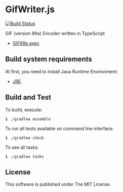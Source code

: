 GifWriter.js
====================

[![Build Status](https://travis-ci.org/nobuoka/GifWriter.js.svg?branch=dev)](https://travis-ci.org/nobuoka/GifWriter.js)

GIF (version 89a) Encoder written in TypeScript

* [GIF89a spec](http://www.w3.org/Graphics/GIF/spec-gif89a.txt)

Build system requirements
------------------------------

At first, you need to install Java Runtime Environment:

* [JRE](http://www.oracle.com/technetwork/java/javase/downloads/index.html).

Build and Test
------------------------------

To build, execute:

````
$ ./gradlew assemble
````

To run all tests available on command line interface:

````
$ ./gradlew check
````

To see all tasks:

````
$ ./gradlew tasks
````

License
------------------------------

This software is published under The MIT License.
